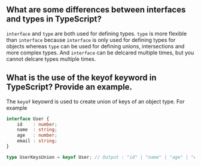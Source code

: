 ## What are some differences between interfaces and types in TypeScript?
`interface` and `type` are both used for defining types. `type` is more flexible than `interface`
because `interface` is only used for defining types for objects whereas `type` can be used for defining
unions, intersections and more complex types. And `interface` can be delcared multiple times, but you cannot
delcare types multiple times.

## What is the use of the keyof keyword in TypeScript? Provide an example.
The `keyof` keyowrd is used to create union of keys of an object type. For example
```typescript
interface User {
    id    : number;
    name  : string;
    age   : number;
    email : string;
}

type UserKeysUnion = keyof User; // Output : "id" | "name" | "age" | "email"
```
